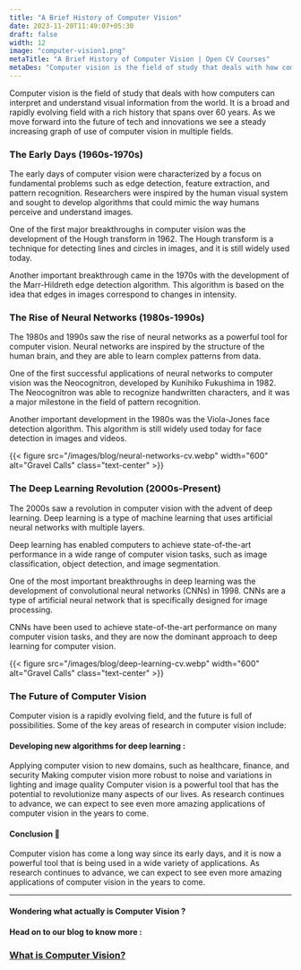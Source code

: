 ```yaml
---
title: "A Brief History of Computer Vision"
date: 2023-11-20T11:49:07+05:30
draft: false
width: 12
image: "computer-vision1.png"
metaTitle: "A Brief History of Computer Vision | Open CV Courses"
metaDes: "Computer vision is the field of study that deals with how computers can interpret and understand visual information from the world. It is a broad and rapidly evolving field with a rich history that spans over 60 years. As we move forward into the future of tech and innovations we see a steady increasing graph of use of computer vision in multiple fields. | Computer vision "
---
```


Computer vision is the field of study that deals with how computers can interpret and understand visual information from the world. It is a broad and rapidly evolving field with a rich history that spans over 60 years. As we move forward into the future of tech and innovations we see a steady increasing graph of use of computer vision in multiple fields. 
<!--more-->

### The Early Days (1960s-1970s)
The early days of computer vision were characterized by a focus on fundamental problems such as edge detection, feature extraction, and pattern recognition. Researchers were inspired by the human visual system and sought to develop algorithms that could mimic the way humans perceive and understand images.

One of the first major breakthroughs in computer vision was the development of the Hough transform in 1962. The Hough transform is a technique for detecting lines and circles in images, and it is still widely used today.

Another important breakthrough came in the 1970s with the development of the Marr-Hildreth edge detection algorithm. This algorithm is based on the idea that edges in images correspond to changes in intensity.

### The Rise of Neural Networks (1980s-1990s)

The 1980s and 1990s saw the rise of neural networks as a powerful tool for computer vision. Neural networks are inspired by the structure of the human brain, and they are able to learn complex patterns from data.

One of the first successful applications of neural networks to computer vision was the Neocognitron, developed by Kunihiko Fukushima in 1982. The Neocognitron was able to recognize handwritten characters, and it was a major milestone in the field of pattern recognition.

Another important development in the 1980s was the Viola-Jones face detection algorithm. This algorithm is still widely used today for face detection in images and videos.

{{< figure src="/images/blog/neural-networks-cv.webp" width="600" alt="Gravel Calls" class="text-center" >}}

### The Deep Learning Revolution (2000s-Present)

The 2000s saw a revolution in computer vision with the advent of deep learning. Deep learning is a type of machine learning that uses artificial neural networks with multiple layers.

Deep learning has enabled computers to achieve state-of-the-art performance in a wide range of computer vision tasks, such as image classification, object detection, and image segmentation.

One of the most important breakthroughs in deep learning was the development of convolutional neural networks (CNNs) in 1998. CNNs are a type of artificial neural network that is specifically designed for image processing.

CNNs have been used to achieve state-of-the-art performance on many computer vision tasks, and they are now the dominant approach to deep learning for computer vision.

{{< figure src="/images/blog/deep-learning-cv.webp" width="600" alt="Gravel Calls" class="text-center" >}}


### The Future of Computer Vision
Computer vision is a rapidly evolving field, and the future is full of possibilities. Some of the key areas of research in computer vision include:

#### Developing new algorithms for deep learning : 
 
Applying computer vision to new domains, such as healthcare, finance, and security
Making computer vision more robust to noise and variations in lighting and image quality
Computer vision is a powerful tool that has the potential to revolutionize many aspects of our lives. As research continues to advance, we can expect to see even more amazing applications of computer vision in the years to come.

#### Conclusion 🏁

Computer vision has come a long way since its early days, and it is now a powerful tool that is being used in a wide variety of applications. As research continues to advance, we can expect to see even more amazing applications of computer vision in the years to come.

---------------------


#### Wondering what actually is Computer Vision ? 
#### Head on to our blog to know more : 

### [What is Computer Vision?](https://opencv.courses/blog/what-is-computer-vision)
